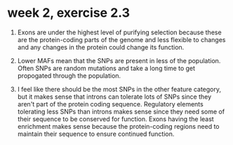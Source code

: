 # week 2, exercise 2.3 

1. Exons are under the highest level of purifying selection because these are the protein-coding parts of the genome and less flexible to changes and any changes in the protein could change its function. 

2. Lower MAFs mean that the SNPs are present in less of the population. Often SNPs are random mutations and take a long time to get propogated through the population. 

3. I feel like there should be the most SNPs in the other feature category, but it makes sense that introns can tolerate lots of SNPs since they aren't part of the protein coding sequence. Regulatory elements tolerating less SNPs than introns makes sense since they need some of their sequence to be conserved for function. Exons having the least enrichment makes sense because the protein-coding regions need to maintain their sequence to ensure continued function. 


